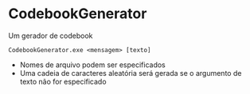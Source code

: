 # CodebookGenerator

Um gerador de codebook

```
CodebookGenerator.exe <mensagem> [texto]
```

- Nomes de arquivo podem ser especificados
- Uma cadeia de caracteres aleatória será gerada se o argumento de texto não for especificado

